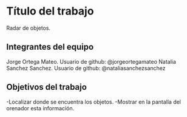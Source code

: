 # Título del trabajo

Radar de objetos.

## Integrantes del equipo

Jorge Ortega Mateo. Usuario de github: @jorgeortegamateo
Natalia Sanchez Sanchez. Usuario de github: @nataliasanchezsanchez

## Objetivos del trabajo

-Localizar donde se encuentra los objetos.
-Mostrar en la pantalla del orenador esta información.
